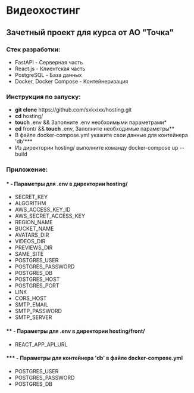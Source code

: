 <h1>Видеохостинг</h1>
<h2>Зачетный проект для курса от АО "Точка"</h2>


<h3>Стек разработки:</h3>
<ul>
    <li>FastAPI - Серверная часть</li>
    <li>React.js - Клиентская часть</li>
    <li>PostgreSQL - База данных</li>
    <li>Docker, Docker Compose - Контейнеризация</li>
</ul>

<h3>Инструкция по запуску:</h3>
<ul>
    <li><b>git clone</b> <a>https://github.com/sxkxixx/hosting.git</a></li>
    <li><b>cd</b> hosting/</li>
    <li><b>touch</b> .env && Заполните .env необхоимыми параметрами*</li>
    <li><b>cd</b> front/ && <b>touch</b> .env, Заполните необходимые параметры**</li>
    <li>В файле docker-compose.yml укажите свои данные для контейнера 'db'***</li>
    <li>Из директории hosting/ выполните команду docker-compose up --build</li>
</ul>

<h3>Приложение:</h3>
<h4>* - Параметры для .env в директории hosting/</h4>
<ul>
    <li>SECRET_KEY</li>
    <li>ALGORITHM</li>
    <li>AWS_ACCESS_KEY_ID</li>
    <li>AWS_SECRET_ACCESS_KEY</li>
    <li>REGION_NAME</li>
    <li>BUCKET_NAME</li>
    <li>AVATARS_DIR</li>
    <li>VIDEOS_DIR</li>
    <li>PREVIEWS_DIR</li>
    <li>SAME_SITE</li>
    <li>POSTGRES_USER</li>
    <li>POSTGRES_PASSWORD</li>
    <li>POSTGRES_DB</li>
    <li>POSTGRES_HOST</li>
    <li>POSTGRES_PORT</li>
    <li>LINK</li>
    <li>CORS_HOST</li>
    <li>SMTP_EMAIL</li>
    <li>SMTP_PASSWORD</li>
    <li>SMTP_SERVER</li>
</ul>
<h4>** - Параметры для .env в директории hosting/front/</h4>
<ul><li>REACT_APP_API_URL</li></ul>
<h4>*** - Параметры для контейнера 'db' в файле docker-compose.yml</h4>
<ul>
    <li>POSTGRES_USER</li>
    <li>POSTGRES_PASSWORD</li>
    <li>POSTGRES_DB</li>
</ul>


